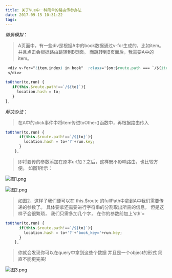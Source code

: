 ```yaml
---
title: 关于Vue中一种简单的路由传参办法
date: 2017-09-15 10:31:22
tags:
---
```


*情景模拟*：
>A页面中，有一些div是根据A中的book数据通过v-for生成的，比如item。
>并且点击会根据路由跳转到B页面。
>而跳转到B页面后，我需要A中的item。

````css
 <div v-for="(item,index) in book"  :class='{on:$route.path === `/${item.to}/`}' @click='toOther(item.to)'>
 </div>
````
````Javascript
toOther(to,run) {
   if(this.$route.path!==`/${to}`){
     location.hash = to;
   }
},
````

*解决办法*：

>在A中的click事件中将item传进toOther()函数中，再根据路由传入
````Javascript
toOther(to,run) {
      if(this.$route.path!==`/${to}`){
        location.hash = to+'?'+run.key;
      }
    },
````
>即将要传的参数添加在原本url加？之后，这样既不影响路由，也比较方便。 
                                                           如图1所示：

![图1.png](http://upload-images.jianshu.io/upload_images/2979086-86d879d45020551b.png?imageMogr2/auto-orient/strip%7CimageView2/2/w/1240)


![图2.png](http://upload-images.jianshu.io/upload_images/2979086-164db17214543320.png?imageMogr2/auto-orient/strip%7CimageView2/2/w/1240)

>如图2，这样子我们便可以在 this.$route 的fullPath中拿到A中我们需要传递的参数了。
具体要拿还需要进行字符串的分割取出所需的信息，
但是这样子会很繁琐，
我们只需多加几个字，
>在你的参数前加上'sth'=

````Javascript
toOther(to,run) {
      if(this.$route.path!==`/${to}`){
        location.hash = to+'?'+'book_key='+run.key;
      }
    },
````
>你就会发现你可以在query中拿到这些个数据
>并且是一个object的形式
>简直不能更完美!

![图3.png](http://upload-images.jianshu.io/upload_images/2979086-8e3f381d4f8b0fe2.png?imageMogr2/auto-orient/strip%7CimageView2/2/w/1240)
